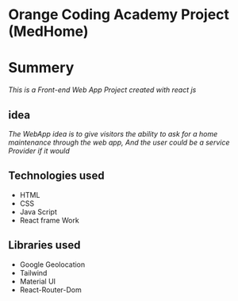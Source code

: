 # Orange Coding Academy Project (MedHome)

# Summery 

*This is a Front-end Web App Project created with react js*
## idea

_The WebApp idea is to give visitors the ability to ask for a home maintenance through the web app, And the user could be a service Provider if it would_

## Technologies used 

- HTML
- CSS
- Java Script
- React frame Work


## Libraries used

- Google Geolocation 
- Tailwind
- Material UI
- React-Router-Dom

